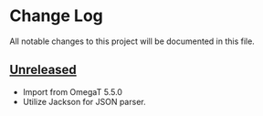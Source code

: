 # Change Log
All notable changes to this project will be documented in this file.

## [Unreleased]

- Import from OmegaT 5.5.0
- Utilize Jackson for JSON parser.

[Unreleased]: https://github.com/miurahr/omegat-mymemory/compare/v0.1...HEAD
